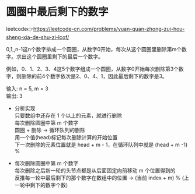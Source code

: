 # 圆圈中最后剩下的数字  
leetcode👉https://leetcode-cn.com/problems/yuan-quan-zhong-zui-hou-sheng-xia-de-shu-zi-lcof/  

0,1,,n-1这n个数字排成一个圆圈，从数字0开始，每次从这个圆圈里删除第m个数字。求出这个圆圈里剩下的最后一个数字。

例如，0、1、2、3、4这5个数字组成一个圆圈，从数字0开始每次删除第3个数字，则删除的前4个数字依次是2、0、4、1，因此最后剩下的数字是3。

输入: n = 5, m = 3  
输出: 3

- 分析实现  
  只要数组中还存在 1 个以上的元素，就进行删除  
  每次删除圆圈中第 m 个数字  
  圆圈 + 删除 -> 循环队列的删除  
  用一个值(head)标记每次删除计算的开始位置  
  下一次删除的元素位置就是 head + m - 1，在循环队列中就是 (head + m -1) % 

- 每次删除圆圈中第 m 个数字  
  每次删除之后新一轮的头节点都是从后面固定向前移动 m 个位置得到的  
  反推每一轮中最后剩下的那个数字在数组中的位置 -> (当前 index + m) % (上一轮中剩下的数字个数)  
  